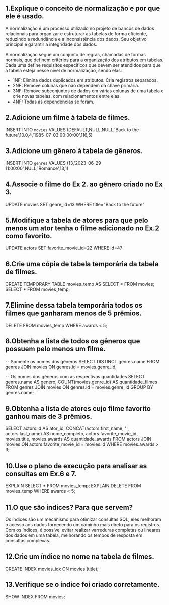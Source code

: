 ## 1.Explique o conceito de normalização e por que ele é usado.

A normalização é um processo utilizado no projeto de bancos de dados relacionais para organizar e estruturar as tabelas de forma eficiente, reduzindo a redundância e a inconsistência dos dados. Seu objetivo principal é garantir a integridade dos dados.

A normalização segue um conjunto de regras, chamadas de formas normais, que definem critérios para a organização dos atributos em tabelas. Cada uma define requisitos específicos que devem ser atendidos para que a tabela esteja nesse nível de normalização, sendo elas:
- 1NF: 	Elimina dados duplicados em atributos. Cria registros separados.
- 2NF: 	Remove colunas que não dependem da chave primária.
- 3NF: 	Remove subconjuntos de dados em várias colunas de uma tabela e crie novas tabelas, com relacionamentos entre elas.
- 4NF: Todas as dependências se foram.

## 2.Adicione um filme à tabela de filmes.

INSERT INTO `movies` VALUES (DEFAULT,NULL,NULL,'Back to the future',10.0,4,'1985-07-03 00:00:00',116,5)

## 3.Adicione um gênero à tabela de gêneros.

INSERT INTO `genres` VALUES (13,'2023-06-29 11:00:00',NULL,'Romance',13,1)

## 4.Associe o filme do Ex 2. ao gênero criado no Ex 3.

UPDATE movies SET genre_id=13 WHERE title="Back to the future"

## 5.Modifique a tabela de atores para que pelo menos um ator tenha o filme adicionado no Ex.2 como favorito.
UPDATE actors SET favorite_movie_id=22 WHERE id=47

## 6.Crie uma cópia de tabela temporária da tabela de filmes.
CREATE TEMPORARY TABLE movies_temp AS SELECT * FROM movies;
SELECT * FROM movies_temp;

## 7.Elimine dessa tabela temporária todos os filmes que ganharam menos de 5 prêmios.
DELETE FROM movies_temp WHERE awards < 5;

## 8.Obtenha a lista de todos os gêneros que possuem pelo menos um filme.

-- Somente os nomes dos gêneros
SELECT DISTINCT genres.name
FROM genres
JOIN movies ON genres.id = movies.genre_id;

-- Os nomes dos gêneros com as respectivas quantidades 
SELECT genres.name AS genero, COUNT(movies.genre_id) AS quantidade_filmes
FROM genres
JOIN movies ON genres.id = movies.genre_id
GROUP BY genres.name;

## 9.Obtenha a lista de atores cujo filme favorito ganhou mais de 3 prêmios.

SELECT actors.id AS ator_id, CONCAT(actors.first_name, ' ', actors.last_name) AS nome_completo, actors.favorite_movie_id, movies.title, movies.awards AS quantidade_awards
FROM actors
JOIN movies ON actors.favorite_movie_id = movies.id
WHERE movies.awards > 3;

## 10.Use o plano de execução para analisar as consultas em Ex.6 e 7.

EXPLAIN SELECT * FROM movies_temp;
EXPLAIN DELETE FROM movies_temp WHERE awards < 5;

## 11.O que são índices? Para que servem?

Os índices são um mecanismo para otimizar consultas SQL, eles melhoram o acesso aos dados fornecendo um caminho mais direto para os registros. Com os índices, é possível evitar realizar varreduras completas ou lineares dos dados em uma tabela, melhorando os tempos de resposta em consultas complexas.

## 12.Crie um índice no nome na tabela de filmes.

CREATE INDEX movies_idx ON movies (title);

## 13.Verifique se o índice foi criado corretamente.

SHOW INDEX FROM movies;